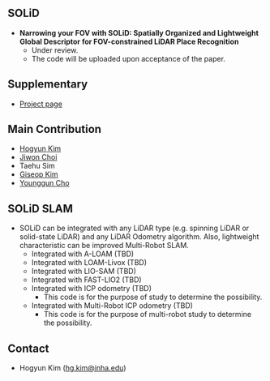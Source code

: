 ## SOLiD
* **Narrowing your FOV with SOLiD: Spatially Organized and Lightweight Global Descriptor for FOV-constrained LiDAR Place Recognition**
	* Under review.
	* The code will be uploaded upon acceptance of the paper.

## Supplementary
* [Project page](https://sites.google.com/view/lidar-solid)

## Main Contribution
* [Hogyun Kim](https://scholar.google.com/citations?user=t5UEbooAAAAJ&hl=ko)
* [Jiwon Choi](https://scholar.google.com/citations?user=wL8VdUMAAAAJ&hl=ko)
* Taehu Sim
* [Giseop Kim](https://scholar.google.com/citations?user=9mKOLX8AAAAJ&hl=ko)
* [Younggun Cho](https://scholar.google.com/citations?user=W5MOKWIAAAAJ&hl=ko)

## SOLiD SLAM
* SOLiD can be integrated with any LiDAR type (e.g. spinning LiDAR or solid-state LiDAR) and any LiDAR Odometry algorithm. Also, lightweight characteristic can be improved Multi-Robot SLAM. 
	* Integrated with A-LOAM (TBD)
	* Integrated with LOAM-Livox (TBD)
	* Integrated with LIO-SAM (TBD)
	* Integrated with FAST-LIO2 (TBD)
	* Integrated with ICP odometry (TBD)
		* This code is for the purpose of study to determine the possibility.
	* Integrated with Multi-Robot ICP odometry (TBD)
		* This code is for the purpose of multi-robot study to determine the possibility.


## Contact
* Hogyun Kim (hg.kim@inha.edu)
